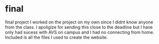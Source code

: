 # final
final project
I worked on the project on my own since I didnt know anyone from the class. I apoligize for sending this close to the deadline but I have only had
sucess with AVS on campus and I had no connecting from home. Included is all the files I used to create the website.
